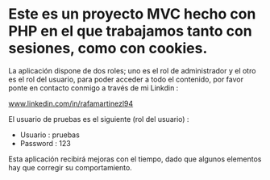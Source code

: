 # Este es un proyecto MVC hecho con PHP en el que trabajamos tanto con sesiones, como con cookies.

La aplicación dispone de dos roles; uno es el rol de administrador y el otro es el rol del usuario, para poder acceder a todo el contenido, por favor ponte en contacto conmigo a través de mi Linkdin :

www.linkedin.com/in/rafamartinezl94

El usuario de pruebas es el siguiente (rol del usuario) :

- Usuario : pruebas
- Password : 123

Esta aplicación recibirá mejoras con el tiempo, dado que algunos elementos hay que corregir su comportamiento.

